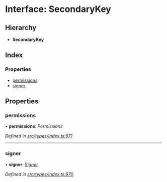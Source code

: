 # Interface: SecondaryKey

## Hierarchy

* **SecondaryKey**

## Index

### Properties

* [permissions](secondarykey.md#permissions)
* [signer](secondarykey.md#signer)

## Properties

###  permissions

• **permissions**: *Permissions*

*Defined in [src/types/index.ts:971](https://github.com/PolymathNetwork/polymesh-sdk/blob/44d12f59/src/types/index.ts#L971)*

___

###  signer

• **signer**: *[Signer](../globals.md#signer)*

*Defined in [src/types/index.ts:970](https://github.com/PolymathNetwork/polymesh-sdk/blob/44d12f59/src/types/index.ts#L970)*
